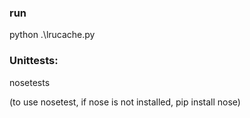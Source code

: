 ### run 

python .\lrucache.py

### Unittests:

nosetests

(to use nosetest, if nose is not installed, pip install nose)